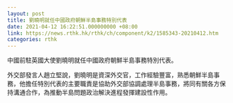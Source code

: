 ```yaml
---
layout: post
title: 劉曉明就任中國政府朝鮮半島事務特別代表
date: 2021-04-12 16:22:51.000000000 +08:00
link: https://news.rthk.hk/rthk/ch/component/k2/1585343-20210412.htm
categories: rthk
---
```


中國前駐英國大使劉曉明就任中國政府朝鮮半島事務特別代表。

外交部發言人趙立堅說，劉曉明是資深外交官，工作經驗豐富，熟悉朝鮮半島事務，他擔任特別代表的主要職責是協助外交部協調處理半島事務，將同有關各方保持溝通合作，為推動半島問題政治解決進程發揮建設性作用。

